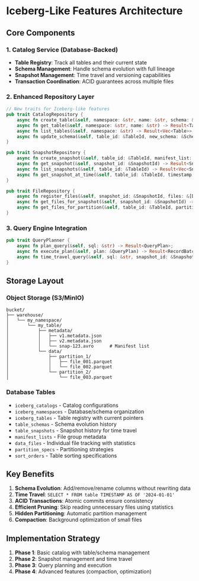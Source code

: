 # Iceberg-Like Features Architecture

## Core Components

### 1. Catalog Service (Database-Backed)
- **Table Registry**: Track all tables and their current state
- **Schema Management**: Handle schema evolution with full lineage
- **Snapshot Management**: Time travel and versioning capabilities
- **Transaction Coordination**: ACID guarantees across multiple files

### 2. Enhanced Repository Layer
```rust
// New traits for Iceberg-like features
pub trait CatalogRepository {
    async fn create_table(&self, namespace: &str, name: &str, schema: &Schema) -> Result<TableId>;
    async fn get_table(&self, namespace: &str, name: &str) -> Result<Table>;
    async fn list_tables(&self, namespace: &str) -> Result<Vec<Table>>;
    async fn update_schema(&self, table_id: &TableId, new_schema: &Schema) -> Result<SchemaId>;
}

pub trait SnapshotRepository {
    async fn create_snapshot(&self, table_id: &TableId, manifest_list: &str) -> Result<Snapshot>;
    async fn get_snapshot(&self, snapshot_id: &SnapshotId) -> Result<Snapshot>;
    async fn list_snapshots(&self, table_id: &TableId) -> Result<Vec<Snapshot>>;
    async fn get_snapshot_at_time(&self, table_id: &TableId, timestamp: DateTime<Utc>) -> Result<Snapshot>;
}

pub trait FileRepository {
    async fn register_files(&self, snapshot_id: &SnapshotId, files: &[DataFile]) -> Result<()>;
    async fn get_files_for_snapshot(&self, snapshot_id: &SnapshotId) -> Result<Vec<DataFile>>;
    async fn get_files_for_partition(&self, table_id: &TableId, partition: &PartitionSpec) -> Result<Vec<DataFile>>;
}
```

### 3. Query Engine Integration
```rust
pub trait QueryPlanner {
    async fn plan_query(&self, sql: &str) -> Result<QueryPlan>;
    async fn execute_plan(&self, plan: &QueryPlan) -> Result<RecordBatch>;
    async fn time_travel_query(&self, sql: &str, snapshot_id: &SnapshotId) -> Result<RecordBatch>;
}
```

## Storage Layout

### Object Storage (S3/MinIO)
```
bucket/
├── warehouse/
│   └── my_namespace/
│       └── my_table/
│           ├── metadata/
│           │   ├── v1.metadata.json
│           │   ├── v2.metadata.json
│           │   └── snap-123.avro      # Manifest list
│           └── data/
│               ├── partition_1/
│               │   ├── file_001.parquet
│               │   └── file_002.parquet
│               └── partition_2/
│                   └── file_003.parquet
```

### Database Tables
- `iceberg_catalogs` - Catalog configurations
- `iceberg_namespaces` - Database/schema organization  
- `iceberg_tables` - Table registry with current pointers
- `table_schemas` - Schema evolution history
- `table_snapshots` - Snapshot history for time travel
- `manifest_lists` - File group metadata
- `data_files` - Individual file tracking with statistics
- `partition_specs` - Partitioning strategies
- `sort_orders` - Table sorting specifications

## Key Benefits

1. **Schema Evolution**: Add/remove/rename columns without rewriting data
2. **Time Travel**: `SELECT * FROM table TIMESTAMP AS OF '2024-01-01'`
3. **ACID Transactions**: Atomic commits ensure consistency
4. **Efficient Pruning**: Skip reading unnecessary files using statistics
5. **Hidden Partitioning**: Automatic partition management
6. **Compaction**: Background optimization of small files

## Implementation Strategy

1. **Phase 1**: Basic catalog with table/schema management
2. **Phase 2**: Snapshot management and time travel
3. **Phase 3**: Query planning and execution
4. **Phase 4**: Advanced features (compaction, optimization)